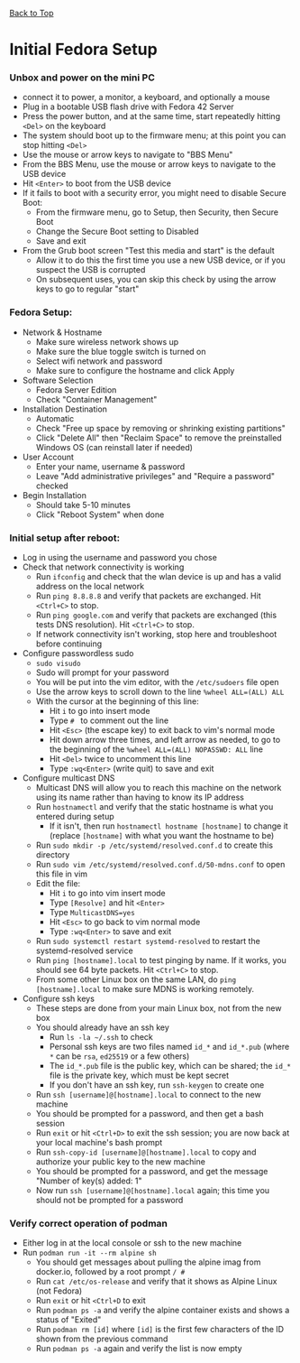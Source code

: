 [Back to Top](README.md)

# Initial Fedora Setup

### Unbox and power on the mini PC
* connect it to power, a monitor, a keyboard, and optionally a mouse
* Plug in a bootable USB flash drive with Fedora 42 Server
* Press the power button, and at the same time, start repeatedly hitting `<Del>` on the keyboard
* The system should boot up to the firmware menu; at this point you can stop hitting `<Del>`
* Use the mouse or arrow keys to navigate to "BBS Menu"
* From the BBS Menu, use the mouse or arrow keys to navigate to the USB device
* Hit `<Enter>` to boot from the USB device
* If it fails to boot with a security error, you might need to disable Secure Boot:
    * From the firmware menu, go to Setup, then Security, then Secure Boot
	* Change the Secure Boot setting to Disabled
	* Save and exit
* From the Grub boot screen "Test this media and start" is the default
    * Allow it to do this the first time you use a new USB device, or if you suspect the USB is corrupted
    * On subsequent uses, you can skip this check by using the arrow keys to go to regular "start"


### Fedora Setup:
* Network & Hostname
	* Make sure wireless network shows up
	* Make sure the blue toggle switch is turned on
	* Select wifi network and password
	* Make sure to configure the hostname and click Apply
* Software Selection
	* Fedora Server Edition
	* Check "Container Management"
* Installation Destination
	* Automatic
	* Check "Free up space by removing or shrinking existing partitions"
	* Click "Delete All" then "Reclaim Space" to remove the preinstalled Windows OS (can reinstall later if needed)
* User Account
	* Enter your name, username & password
	* Leave "Add administrative privileges" and "Require a password" checked
* Begin Installation
	* Should take 5-10 minutes
	* Click "Reboot System" when done

### Initial setup after reboot:
* Log in using the username and password you chose
* Check that network connectivity is working
    * Run `ifconfig` and check that the wlan device is up and has a valid address on the local network
    * Run `ping 8.8.8.8` and verify that packets are exchanged.  Hit `<Ctrl+C>` to stop.
    * Run `ping google.com` and verify that packets are exchanged (this tests DNS resolution).  Hit `<Ctrl+C>` to stop.
	* If network connectivity isn't working, stop here and troubleshoot before continuing
* Configure passwordless sudo
	* `sudo visudo`
	* Sudo will prompt for your password
	* You will be put into the vim editor, with the `/etc/sudoers` file open
	* Use the arrow keys to scroll down to the line `%wheel ALL=(ALL) ALL`
	* With the cursor at the beginning of this line:
		* Hit `i` to go into insert mode
		* Type `# ` to comment out the line
		* Hit `<Esc>` (the escape key) to exit back to vim's normal mode
		* Hit down arrow three times, and left arrow as needed, to go to the beginning of the `%wheel ALL=(ALL) NOPASSWD: ALL` line
		* Hit `<Del>` twice to uncomment this line
		* Type `:wq<Enter>` (write quit) to save and exit
* Configure multicast DNS
	* Multicast DNS will allow you to reach this machine on the network using its name rather than having to know its IP address
	* Run `hostnamectl` and verify that the static hostname is what you entered during setup
		* If it isn't, then run `hostnamectl hostname [hostname]` to change it (replace `[hostname]` with what you want the hostname to be)
	* Run `sudo mkdir -p /etc/systemd/resolved.conf.d` to create this directory
	* Run `sudo vim /etc/systemd/resolved.conf.d/50-mdns.conf` to open this file in vim
	* Edit the file:
		* Hit `i` to go into vim insert mode
		* Type `[Resolve]` and hit `<Enter>`
		* Type `MulticastDNS=yes`
		* Hit `<Esc>` to go back to vim normal mode
		* Type `:wq<Enter>` to save and exit
	* Run `sudo systemctl restart systemd-resolved` to restart the systemd-resolved service
	* Run `ping [hostname].local` to test pinging by name.  If it works, you should see 64 byte packets.  Hit `<Ctrl+C>` to stop.
	* From some other Linux box on the same LAN, do `ping [hostname].local` to make sure MDNS is working remotely.
* Configure ssh keys
    * These steps are done from your main Linux box, not from the new box
	* You should already have an ssh key
		* Run `ls -la ~/.ssh` to check
		* Personal ssh keys are two files named `id_*` and `id_*.pub` (where `*` can be `rsa`, `ed25519` or a few others)
		* The `id_*.pub` file is the public key, which can be shared; the `id_*` file is the private key, which must be kept secret
		* If you don't have an ssh key, run `ssh-keygen` to create one
	* Run `ssh [username]@[hostname].local` to connect to the new machine
	* You should be prompted for a password, and then get a bash session
	* Run `exit` or hit `<Ctrl+D>` to exit the ssh session; you are now back at your local machine's bash prompt
	* Run `ssh-copy-id [username]@[hostname].local` to copy and authorize your public key to the new machine
	* You should be prompted for a password, and get the message "Number of key(s) added: 1"
	* Now run `ssh [username]@[hostname].local` again; this time you should not be prompted for a password

### Verify correct operation of podman
* Either log in at the local console or ssh to the new machine
* Run `podman run -it --rm alpine sh`
    * You should get messages about pulling the alpine imag from docker.io, followed by a root prompt `/ #`
    * Run `cat /etc/os-release` and verify that it shows as Alpine Linux (not Fedora)
    * Run `exit` or hit `<Ctrl+D` to exit
    * Run `podman ps -a` and verify the alpine container exists and shows a status of "Exited"
    * Run `podman rm [id]` where `[id]` is the first few characters of the ID shown from the previous command
    * Run `podman ps -a` again and verify the list is now empty
